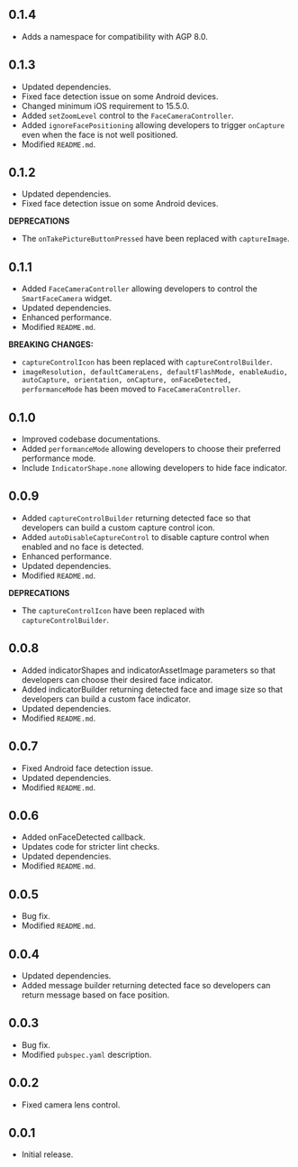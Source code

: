 ## 0.1.4

- Adds a namespace for compatibility with AGP 8.0.

## 0.1.3

- Updated dependencies.
- Fixed face detection issue on some Android devices.
- Changed minimum iOS requirement to 15.5.0.
- Added `setZoomLevel` control to the `FaceCameraController`.
- Added `ignoreFacePositioning` allowing developers to trigger `onCapture` even when the face is not well positioned.
- Modified `README.md`.

## 0.1.2

- Updated dependencies.
- Fixed face detection issue on some Android devices.

**DEPRECATIONS**

- The `onTakePictureButtonPressed` have been replaced with `captureImage`.

## 0.1.1

- Added `FaceCameraController` allowing developers to control the `SmartFaceCamera` widget.
- Updated dependencies.
- Enhanced performance.
- Modified `README.md`.

**BREAKING CHANGES:**
- `captureControlIcon` has been replaced with `captureControlBuilder`.
- `imageResolution, defaultCameraLens, defaultFlashMode, enableAudio, autoCapture, orientation, onCapture, onFaceDetected, performanceMode` has been moved to `FaceCameraController`.

## 0.1.0

- Improved codebase documentations.
- Added `performanceMode` allowing developers to choose their preferred performance mode.
- Include `IndicatorShape.none` allowing developers to hide face indicator.

## 0.0.9

- Added `captureControlBuilder` returning detected face so that developers can build a custom capture control icon.
- Added `autoDisableCaptureControl` to disable capture control when enabled and no face is detected.
- Enhanced performance.
- Updated dependencies.
- Modified `README.md`.

**DEPRECATIONS**

- The `captureControlIcon` have been replaced with `captureControlBuilder`.

## 0.0.8

- Added indicatorShapes and indicatorAssetImage parameters so that developers can choose their desired face indicator.
- Added indicatorBuilder returning detected face and image size so that developers can build a custom face indicator.
- Updated dependencies.
- Modified `README.md`.

## 0.0.7

- Fixed Android face detection issue.
- Updated dependencies.
- Modified `README.md`.

## 0.0.6

- Added onFaceDetected callback.
- Updates code for stricter lint checks.
- Updated dependencies.
- Modified `README.md`.


## 0.0.5

- Bug fix.
- Modified `README.md`.


## 0.0.4

- Updated dependencies.
- Added message builder returning detected face so developers can return message based on face position.


## 0.0.3

- Bug fix.
- Modified `pubspec.yaml` description.


## 0.0.2

- Fixed camera lens control.


## 0.0.1

- Initial release.